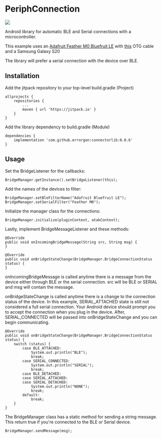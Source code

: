 # PeriphConnection

[![](https://jitpack.io/v/errorgon/ConnectorLib.svg)](https://jitpack.io/#errorgon/ConnectorLib)

Android library for automatic BLE and Serial connections with a microcontroller.

This example uses an [Adafruit Feather M0 Bluefruit LE](https://www.adafruit.com/product/2995) with [this](https://www.amazon.com/CableCreation-Braided-480Mbps-Compatible-MacBook/dp/B0744BKDRD) OTG
cable and a Samsung Galaxy S20

The library will prefer a serial connection with the device over BLE.

## Installation

Add the jitpack repository to your top-level build.gradle (Project)
```
allprojects {
    repositories {
        ...
        maven { url 'https://jitpack.io' }
    }
}
```

Add the library dependency to build.gradle (Module)
```
dependencies {
    implementation 'com.github.errorgon:connectorlib:0.0.6'
}
```

## Usage
Set the BridgeListener for the callbacks:
```
BridgeManager.getInstance().setBridgeListener(this);
```
Add the names of the devices to filter:
```
BridgeManager.setBleFilterName("Adafruit Bluefruit LE");
BridgeManager.setSerialFilter("Feather M0");
```

Initialize the manager class for the connections:
```
BridgeManager.initialize(pluginContext, atakContext);
```

Lastly, implement BridgeMessageListener and these methods:
```
@Override
public void onIncomingBridgeMessage(String src, String msg) {
}

@Override
public void onBridgeStateChange(BridgeManager.BridgeConnectionStatus status) {
}
```

onIncomingBridgeMessage is called anytime there is a message from the device either through BLE or the serial connection.
src will be BLE or SERIAL and msg will contain the message.

onBridgeStateChange is called anytime there is a change to the connection status of the device.
In this example, SERIAL_ATTACHED state is still not considered a full serial connection. Your Android device should prompt you to accept the
connection when you plug in the device. After, SERIAL_CONNECTED will be passed into onBridgeStateChange and you can begin communicating.
```
@Override
public void onBridgeStateChange(BridgeManager.BridgeConnectionStatus status) {
    switch (status) {
        case BLE_ATTACHED:
            System.out.println("BLE");
            break;
        case SERIAL_CONNECTED:
            System.out.println("SERIAL");
            break;
        case BLE_DETACHED:
        case SERIAL_ATTACHED:
        case SERIAL_DETACHED:
            System.out.println("NONE");
            break;
        default:
            break;
    }
}
```

The BridgeManager class has a static method for sending a string message. This return true if you're connected to the BLE or Serial device.
```
BridgeManager.sendMessage(msg);
```
